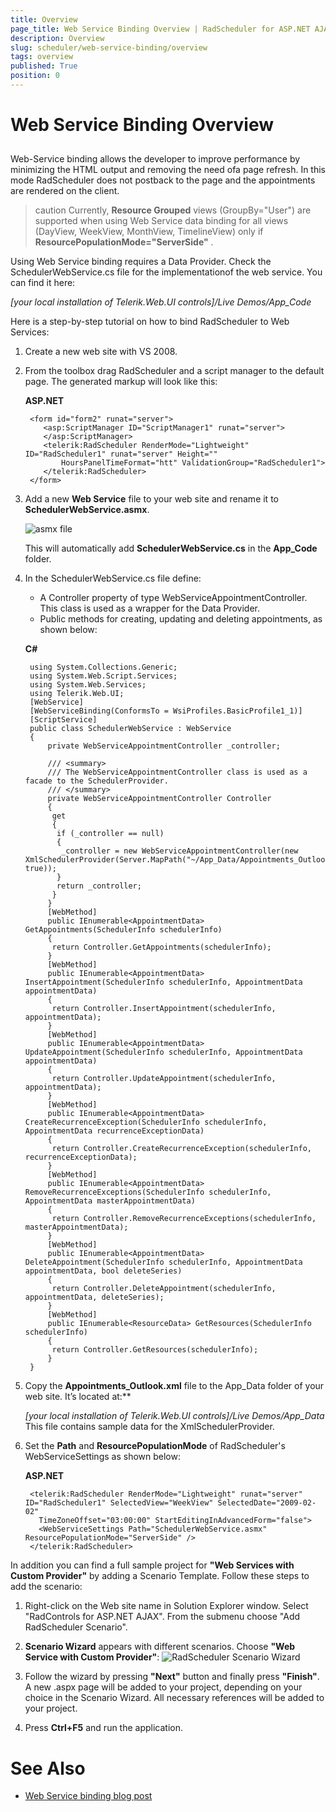 ```yaml
---
title: Overview
page_title: Web Service Binding Overview | RadScheduler for ASP.NET AJAX Documentation
description: Overview
slug: scheduler/web-service-binding/overview
tags: overview
published: True
position: 0
---
```


# Web Service Binding Overview



## 

Web-Service binding allows the developer to improve performance by minimizing the HTML output and removing the need ofa page refresh. In this mode RadScheduler does not postback to the page and the appointments are rendered on the client.

>caution Currently, **Resource Grouped** views (GroupBy="User") are supported when using Web Service data binding for all views (DayView, WeekView, MonthView, TimelineView) only if **ResourcePopulationMode="ServerSide"** .
>


Using Web Service binding requires a Data Provider. Check the SchedulerWebService.cs file for the implementationof the web service. You can find it here:

*[your local installation of Telerik.Web.UI controls]/Live Demos/App_Code*


Here is a step-by-step tutorial on how to bind RadScheduler to Web Services:

1. Create a new web site with VS 2008.

2. From the toolbox drag RadScheduler and a script manager to the default page. The generated markup will look like this:

	**ASP.NET**
	
		<form id="form2" runat="server">   
		   <asp:ScriptManager ID="ScriptManager1" runat="server">
		   </asp:ScriptManager>
		   <telerik:RadScheduler RenderMode="Lightweight" ID="RadScheduler1" runat="server" Height=""
			   HoursPanelTimeFormat="htt" ValidationGroup="RadScheduler1">
		   </telerik:RadScheduler>
		</form>      
	


3. Add a new **Web Service** file to your web site and rename it to **SchedulerWebService.asmx**.

	![asmx file](images/scheduler_schedulerasmxfile.png)

	This will automatically add **SchedulerWebService.cs** in the **App_Code** folder.

4. In the SchedulerWebService.cs file define:
	* A Controller property of type WebServiceAppointmentController. This class is used as a wrapper for the Data Provider.
	* Public methods for creating, updating and deleting appointments, as shown below:

	**C#**
	     
		using System.Collections.Generic;
		using System.Web.Script.Services;
		using System.Web.Services;
		using Telerik.Web.UI;
		[WebService]
		[WebServiceBinding(ConformsTo = WsiProfiles.BasicProfile1_1)]
		[ScriptService]
		public class SchedulerWebService : WebService
		{
			private WebServiceAppointmentController _controller;

			/// <summary>
			/// The WebServiceAppointmentController class is used as a facade to the SchedulerProvider.
			/// </summary>
			private WebServiceAppointmentController Controller
			{
			 get
			 {
			  if (_controller == null)
			  {
			   _controller = new WebServiceAppointmentController(new XmlSchedulerProvider(Server.MapPath("~/App_Data/Appointments_Outlook.xml"), true));
			  }
			  return _controller;
			 }
			}
			[WebMethod]
			public IEnumerable<AppointmentData> GetAppointments(SchedulerInfo schedulerInfo)
			{
			 return Controller.GetAppointments(schedulerInfo);
			}
			[WebMethod]
			public IEnumerable<AppointmentData> InsertAppointment(SchedulerInfo schedulerInfo, AppointmentData appointmentData)
			{
			 return Controller.InsertAppointment(schedulerInfo, appointmentData);
			}
			[WebMethod]
			public IEnumerable<AppointmentData> UpdateAppointment(SchedulerInfo schedulerInfo, AppointmentData appointmentData)
			{
			 return Controller.UpdateAppointment(schedulerInfo, appointmentData);
			}
			[WebMethod]
			public IEnumerable<AppointmentData> CreateRecurrenceException(SchedulerInfo schedulerInfo, AppointmentData recurrenceExceptionData)
			{
			 return Controller.CreateRecurrenceException(schedulerInfo, recurrenceExceptionData);
			}
			[WebMethod]
			public IEnumerable<AppointmentData> RemoveRecurrenceExceptions(SchedulerInfo schedulerInfo, AppointmentData masterAppointmentData)
			{
			 return Controller.RemoveRecurrenceExceptions(schedulerInfo, masterAppointmentData);
			}
			[WebMethod]
			public IEnumerable<AppointmentData> DeleteAppointment(SchedulerInfo schedulerInfo, AppointmentData appointmentData, bool deleteSeries)
			{
			 return Controller.DeleteAppointment(schedulerInfo, appointmentData, deleteSeries);
			}
			[WebMethod]
			public IEnumerable<ResourceData> GetResources(SchedulerInfo schedulerInfo)
			{
			 return Controller.GetResources(schedulerInfo);
			}
		} 

5. Copy the **Appointments_Outlook.xml** file to the App_Data folder of your web site. It’s located at:**

	*[your local installation of Telerik.Web.UI controls]/Live Demos/App_Data*
	This file contains sample data for the XmlSchedulerProvider.


6. Set the **Path** and **ResourcePopulationMode** of RadScheduler's WebServiceSettings as shown below:

	**ASP.NET**
			
		<telerik:RadScheduler RenderMode="Lightweight" runat="server" ID="RadScheduler1" SelectedView="WeekView" SelectedDate="2009-02-02"
		  TimeZoneOffset="03:00:00" StartEditingInAdvancedForm="false">
		  <WebServiceSettings Path="SchedulerWebService.asmx" ResourcePopulationMode="ServerSide" />
		</telerik:RadScheduler> 
			


In addition you can find a full sample project for **"Web Services with Custom Provider"** by adding a Scenario Template. Follow these steps to add the scenario:

1. Right-click on the Web site name in Solution Explorer window. Select "RadControls for ASP.NET AJAX". From the submenu choose "Add RadScheduler Scenario".

1. **Scenario Wizard** appears with different scenarios. Choose **"Web Service with Custom Provider"**: ![RadScheduler Scenario Wizard](images/scheduler_scenariowizard1.png)

1. Follow the wizard by pressing **"Next"** button and finally press **"Finish"**. A new .aspx page will be added to your project, depending on your choice in the Scenario Wizard. All necessary references will be added to your project.

1. Press **Ctrl+F5** and run the application.

# See Also

 * [Web Service binding blog post](https://blogs.telerik.com/tsvetomirtsonev/posts/09-02-20/Web_Service_binding_with_RadScheduler_for_ASP_NET_AJAX.aspx)
